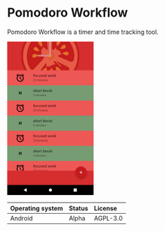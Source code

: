 # Pomodoro Workflow

Pomodoro Workflow is a timer and time tracking tool.

<img alt="Screenshot of Pomodoro Workflow" src="https://github.com/ikem-krueger/pomodoro-workflow/blob/master/screenshots/Screenshot_1616496560.png" width="200" />

| Operating system | Status | License  |
| :--------------- | :----- | :------- |
| Android          | Alpha   | AGPL-3.0 |
